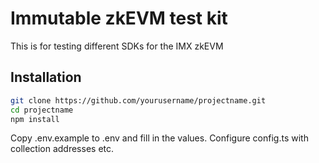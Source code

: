 # Immutable zkEVM test kit

This is for testing different SDKs for the IMX zkEVM

## Installation

```bash
git clone https://github.com/yourusername/projectname.git
cd projectname
npm install
```

Copy .env.example to .env and fill in the values. Configure config.ts with collection addresses etc.
